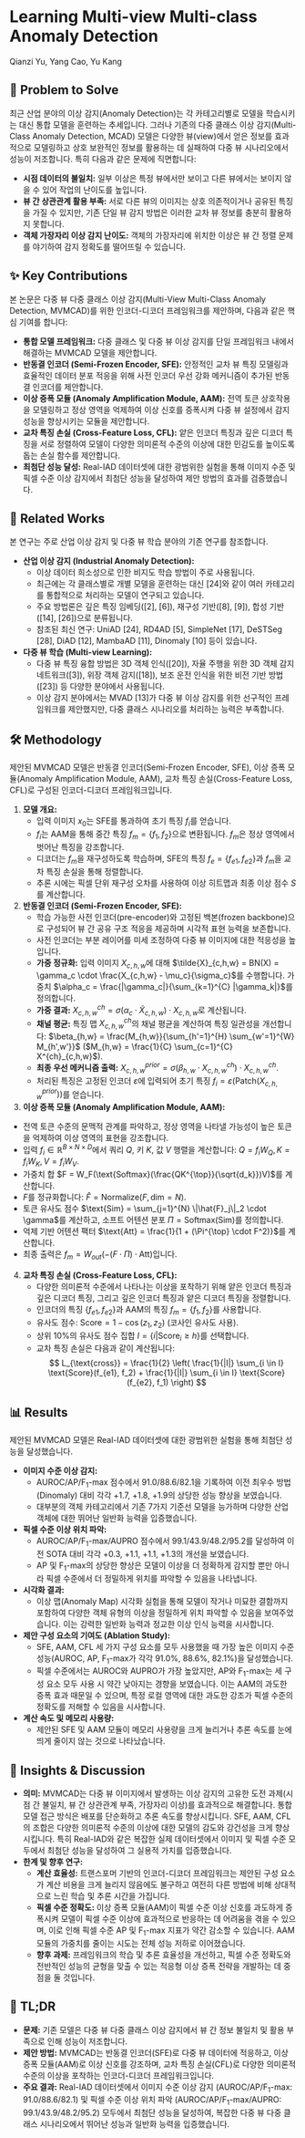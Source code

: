 # Learning Multi-view Multi-class Anomaly Detection

Qianzi Yu, Yang Cao, Yu Kang

## 🧩 Problem to Solve

최근 산업 분야의 이상 감지(Anomaly Detection)는 각 카테고리별로 모델을 학습시키는 대신 통합 모델을 훈련하는 추세입니다. 그러나 기존의 다중 클래스 이상 감지(Multi-Class Anomaly Detection, MCAD) 모델은 다양한 뷰(view)에서 얻은 정보를 효과적으로 모델링하고 상호 보완적인 정보를 활용하는 데 실패하여 다중 뷰 시나리오에서 성능이 저조합니다. 특히 다음과 같은 문제에 직면합니다:

* **시점 데이터의 불일치:** 일부 이상은 특정 뷰에서만 보이고 다른 뷰에서는 보이지 않을 수 있어 작업의 난이도를 높입니다.
* **뷰 간 상관관계 활용 부족:** 서로 다른 뷰의 이미지는 상호 의존적이거나 공유된 특징을 가질 수 있지만, 기존 단일 뷰 감지 방법은 이러한 교차 뷰 정보를 충분히 활용하지 못합니다.
* **객체 가장자리 이상 감지 난이도:** 객체의 가장자리에 위치한 이상은 뷰 간 정렬 문제를 야기하여 감지 정확도를 떨어뜨릴 수 있습니다.

## ✨ Key Contributions

본 논문은 다중 뷰 다중 클래스 이상 감지(Multi-View Multi-Class Anomaly Detection, MVMCAD)를 위한 인코더-디코더 프레임워크를 제안하며, 다음과 같은 핵심 기여를 합니다:

* **통합 모델 프레임워크:** 다중 클래스 및 다중 뷰 이상 감지를 단일 프레임워크 내에서 해결하는 MVMCAD 모델을 제안합니다.
* **반동결 인코더 (Semi-Frozen Encoder, SFE):** 안정적인 교차 뷰 특징 모델링과 효율적인 데이터 분포 적응을 위해 사전 인코더 우선 강화 메커니즘이 추가된 반동결 인코더를 제안합니다.
* **이상 증폭 모듈 (Anomaly Amplification Module, AAM):** 전역 토큰 상호작용을 모델링하고 정상 영역을 억제하여 이상 신호를 증폭시켜 다중 뷰 설정에서 감지 성능을 향상시키는 모듈을 제안합니다.
* **교차 특징 손실 (Cross-Feature Loss, CFL):** 얕은 인코더 특징과 깊은 디코더 특징을 서로 정렬하여 모델이 다양한 의미론적 수준의 이상에 대한 민감도를 높이도록 돕는 손실 함수를 제안합니다.
* **최첨단 성능 달성:** Real-IAD 데이터셋에 대한 광범위한 실험을 통해 이미지 수준 및 픽셀 수준 이상 감지에서 최첨단 성능을 달성하여 제안 방법의 효과를 검증했습니다.

## 📎 Related Works

본 연구는 주로 산업 이상 감지 및 다중 뷰 학습 분야의 기존 연구를 참조합니다.

* **산업 이상 감지 (Industrial Anomaly Detection):**
  * 이상 데이터 희소성으로 인한 비지도 학습 방법이 주로 사용됩니다.
  * 최근에는 각 클래스별로 개별 모델을 훈련하는 대신 [24]와 같이 여러 카테고리를 통합적으로 처리하는 모델이 연구되고 있습니다.
  * 주요 방법론은 깊은 특징 임베딩([2], [6]), 재구성 기반([8], [9]), 합성 기반([14], [26])으로 분류됩니다.
  * 참조된 최신 연구: UniAD [24], RD4AD [5], SimpleNet [17], DeSTSeg [28], DiAD [12], MambaAD [11], Dinomaly [10] 등이 있습니다.
* **다중 뷰 학습 (Multi-view Learning):**
  * 다중 뷰 특징 융합 방법은 3D 객체 인식([20]), 자율 주행을 위한 3D 객체 감지 네트워크([3]), 위장 객체 감지([18]), 보조 운전 인식을 위한 비전 기반 방법([23]) 등 다양한 분야에서 사용됩니다.
  * 이상 감지 분야에서는 MVAD [13]가 다중 뷰 이상 감지를 위한 선구적인 프레임워크를 제안했지만, 다중 클래스 시나리오를 처리하는 능력은 부족합니다.

## 🛠️ Methodology

제안된 MVMCAD 모델은 반동결 인코더(Semi-Frozen Encoder, SFE), 이상 증폭 모듈(Anomaly Amplification Module, AAM), 교차 특징 손실(Cross-Feature Loss, CFL)로 구성된 인코더-디코더 프레임워크입니다.

1. **모델 개요:**
   * 입력 이미지 $x_0$는 SFE를 통과하여 초기 특징 $f_i$를 얻습니다.
   * $f_i$는 AAM을 통해 중간 특징 $f_m = \{f_1, f_2\}$으로 변환됩니다. $f_m$은 정상 영역에서 벗어난 특징을 강조합니다.
   * 디코더는 $f_m$을 재구성하도록 학습하며, SFE의 특징 $f_e = \{f_{e1}, f_{e2}\}$과 $f_m$을 교차 특징 손실을 통해 정렬합니다.
   * 추론 시에는 픽셀 단위 재구성 오차를 사용하여 이상 히트맵과 최종 이상 점수 $S$를 계산합니다.
2. **반동결 인코더 (Semi-Frozen Encoder, SFE):**
   * 학습 가능한 사전 인코더(pre-encoder)와 고정된 백본(frozen backbone)으로 구성되어 뷰 간 공유 구조 적응을 제공하며 시각적 표현 능력을 보존합니다.
   * 사전 인코더는 부분 레이어를 미세 조정하여 다중 뷰 이미지에 대한 적응성을 높입니다.
   * **가중 정규화:** 입력 이미지 $X_{c,h,w}$에 대해 $\tilde{X}_{c,h,w} = BN(X) = \gamma_c \cdot \frac{X_{c,h,w} - \mu_c}{\sigma_c}$를 수행합니다. 가중치 $\alpha_c = \frac{|\gamma_c|}{\sum_{k=1}^{C} |\gamma_k|}$를 정의합니다.
   * **가중 결과:** $X^{ch}_{c,h,w} = \sigma(\alpha_c \cdot \tilde{X}_{c,h,w}) \cdot X_{c,h,w}$로 계산됩니다.
   * **채널 평균:** 특징 맵 $X^{ch}_{c,h,w}$의 채널 평균을 계산하여 특징 일관성을 개선합니다: $\beta_{h,w} = \frac{M_{h,w}}{\sum_{h'=1}^{H} \sum_{w'=1}^{W} M_{h',w'}}$ ($M_{h,w} = \frac{1}{C} \sum_{c=1}^{C} X^{ch}_{c,h,w}$).
   * **최종 우선 메커니즘 출력:** $X^{prior}_{c,h,w} = \sigma(\beta_{h,w} \cdot X^{ch}_{c,h,w}) \cdot X^{ch}_{c,h,w}$.
   * 처리된 특징은 고정된 인코더 $\varepsilon$에 입력되어 초기 특징 $f_i = \varepsilon(\text{Patch}(X^{prior}_{c,h,w}))$를 얻습니다.
13. **이상 증폭 모듈 (Anomaly Amplification Module, AAM):**
   * 전역 토큰 수준의 문맥적 관계를 파악하고, 정상 영역을 나타낼 가능성이 높은 토큰을 억제하여 이상 영역의 표현을 강조합니다.
   * 입력 $f_i \in \mathbb{R}^{B \times N \times D}$에서 쿼리 $Q$, 키 $K$, 값 $V$ 행렬을 계산합니다: $Q = f_i W_Q, K = f_i W_K, V = f_i W_V$.
   * 가중치 합 $F = W_F(\text{Softmax}(\frac{QK^{\top}}{\sqrt{d_k}})V)$를 계산합니다.
   * $F$를 정규화합니다: $\hat{F} = \text{Normalize}(F, \text{dim}=N)$.
   * 토큰 유사도 점수 $\text{Sim} = \sum_{j=1}^{N} \|\hat{F}_j\|_2 \cdot \gamma$를 계산하고, 소프트 어텐션 분포 $\Pi = \text{Softmax}(\text{Sim})$를 정의합니다.
   * 억제 기반 어텐션 팩터 $\text{Att} = \frac{1}{1 + (\Pi^{\top} \cdot F^2)}$를 계산합니다.
   * 최종 출력은 $f_m = W_{out}(-(F \cdot \Pi) \cdot \text{Att})$입니다.
4. **교차 특징 손실 (Cross-Feature Loss, CFL):**
   * 다양한 의미론적 수준에서 나타나는 이상을 포착하기 위해 얕은 인코더 특징과 깊은 디코더 특징, 그리고 깊은 인코더 특징과 얕은 디코더 특징을 정렬합니다.
   * 인코더의 특징 $\{f_{e1}, f_{e2}\}$과 AAM의 특징 $f_m = \{f_1, f_2\}$를 사용합니다.
   * 유사도 점수: $\text{Score} = 1 - \cos(z_1, z_2)$ (코사인 유사도 사용).
   * 상위 10%의 유사도 점수 집합 $I = \{i | \text{Score}_i \geq h\}$를 선택합니다.
   * 교차 특징 손실은 다음과 같이 계산됩니다:
    $$ L_{\text{cross}} = \frac{1}{2} \left( \frac{1}{|I|} \sum_{i \in I} \text{Score}(f_{e1}, f_2) + \frac{1}{|I|} \sum_{i \in I} \text{Score}(f_{e2}, f_1) \right) $$

## 📊 Results

제안된 MVMCAD 모델은 Real-IAD 데이터셋에 대한 광범위한 실험을 통해 최첨단 성능을 달성했습니다.

* **이미지 수준 이상 감지:**
  * AUROC/AP/F$_{1}$-max 점수에서 91.0/88.6/82.1을 기록하여 이전 최우수 방법(Dinomaly) 대비 각각 +1.7, +1.8, +1.9의 상당한 성능 향상을 보였습니다.
  * 대부분의 객체 카테고리에서 기존 7가지 기준선 모델을 능가하며 다양한 산업 객체에 대한 뛰어난 일반화 능력을 입증했습니다.
* **픽셀 수준 이상 위치 파악:**
  * AUROC/AP/F$_{1}$-max/AUPRO 점수에서 99.1/43.9/48.2/95.2를 달성하여 이전 SOTA 대비 각각 +0.3, +1.1, +1.1, +1.3의 개선을 보였습니다.
  * AP 및 F$_{1}$-max의 상당한 향상은 모델이 이상을 더 정확하게 감지할 뿐만 아니라 픽셀 수준에서 더 정밀하게 위치를 파악할 수 있음을 나타냅니다.
* **시각화 결과:**
  * 이상 맵(Anomaly Map) 시각화 실험을 통해 모델이 작거나 미묘한 결함까지 포함하여 다양한 객체 유형의 이상을 정밀하게 위치 파악할 수 있음을 보여주었습니다. 이는 강력한 일반화 능력과 정교한 이상 인식 능력을 시사합니다.
* **제안 구성 요소의 기여도 (Ablation Study):**
  * SFE, AAM, CFL 세 가지 구성 요소를 모두 사용했을 때 가장 높은 이미지 수준 성능(AUROC, AP, F$_{1}$-max가 각각 91.0%, 88.6%, 82.1%)을 달성했습니다.
  * 픽셀 수준에서는 AUROC와 AUPRO가 가장 높았지만, AP와 F$_{1}$-max는 세 구성 요소 모두 사용 시 약간 낮아지는 경향을 보였습니다. 이는 AAM의 과도한 증폭 효과 때문일 수 있으며, 특정 로컬 영역에 대한 과도한 강조가 픽셀 수준의 정확도를 저해할 수 있음을 시사합니다.
* **계산 속도 및 메모리 사용량:**
  * 제안된 SFE 및 AAM 모듈이 메모리 사용량을 크게 늘리거나 추론 속도를 눈에 띄게 줄이지 않는 것으로 나타났습니다.

## 🧠 Insights & Discussion

* **의미:** MVMCAD는 다중 뷰 이미지에서 발생하는 이상 감지의 고유한 도전 과제(시점 간 불일치, 뷰 간 상관관계 부족, 가장자리 이상)를 효과적으로 해결합니다. 통합 모델 접근 방식은 배포를 단순화하고 추론 속도를 향상시킵니다. SFE, AAM, CFL의 조합은 다양한 의미론적 수준의 이상에 대한 모델의 감도와 강건성을 크게 향상시킵니다. 특히 Real-IAD와 같은 복잡한 실제 데이터셋에서 이미지 및 픽셀 수준 모두에서 최첨단 성능을 달성하여 그 실용적 가치를 입증했습니다.
* **한계 및 향후 연구:**
  * **계산 효율성:** 트랜스포머 기반의 인코더-디코더 프레임워크는 제안된 구성 요소가 계산 비용을 크게 늘리지 않음에도 불구하고 여전히 다른 방법에 비해 상대적으로 느린 학습 및 추론 시간을 가집니다.
  * **픽셀 수준 정확도:** 이상 증폭 모듈(AAM)이 픽셀 수준 이상 신호를 과도하게 증폭시켜 모델이 픽셀 수준 이상에 효과적으로 반응하는 데 어려움을 겪을 수 있으며, 이로 인해 픽셀 수준 AP 및 F$_{1}$-max 지표가 약간 감소할 수 있습니다. AAM 모듈의 가중치를 줄이는 시도는 전체 성능 저하로 이어졌습니다.
  * **향후 과제:** 프레임워크의 학습 및 추론 효율성을 개선하고, 픽셀 수준 정확도와 전반적인 성능의 균형을 맞출 수 있는 적응형 이상 증폭 전략을 개발하는 데 중점을 둘 것입니다.

## 📌 TL;DR

* **문제:** 기존 모델은 다중 뷰 다중 클래스 이상 감지에서 뷰 간 정보 불일치 및 활용 부족으로 인해 성능이 저조합니다.
* **제안 방법:** MVMCAD는 반동결 인코더(SFE)로 다중 뷰 데이터에 적응하고, 이상 증폭 모듈(AAM)로 이상 신호를 강조하며, 교차 특징 손실(CFL)로 다양한 의미론적 수준의 이상을 포착하는 인코더-디코더 프레임워크입니다.
* **주요 결과:** Real-IAD 데이터셋에서 이미지 수준 이상 감지 (AUROC/AP/F$_{1}$-max: 91.0/88.6/82.1) 및 픽셀 수준 이상 위치 파악 (AUROC/AP/F$_{1}$-max/AUPRO: 99.1/43.9/48.2/95.2) 모두에서 최첨단 성능을 달성하여, 복잡한 다중 뷰 다중 클래스 시나리오에서 뛰어난 성능과 일반화 능력을 입증했습니다.
